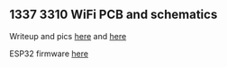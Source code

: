 ## 1337 3310 WiFi PCB and schematics

Writeup and pics [here](http://www.mastrogippo.it/2018/07/more-adventures-with-nokia-3310-teaser/) and [here](http://www.mastrogippo.it/2018/07/1337-3310-wifi-hardware-design/)

ESP32 firmware [here](https://github.com/IHCcamp/ihc-badge-esp32)
